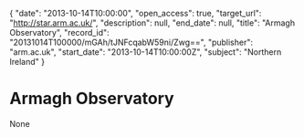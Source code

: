 {
  "date": "2013-10-14T10:00:00", 
  "open_access": true, 
  "target_url": "http://star.arm.ac.uk/", 
  "description": null, 
  "end_date": null, 
  "title": "Armagh Observatory", 
  "record_id": "20131014T100000/mGAh/tJNFcqabW59ni/Zwg==", 
  "publisher": "arm.ac.uk", 
  "start_date": "2013-10-14T10:00:00Z", 
  "subject": "Northern Ireland"
}

# Armagh Observatory

None